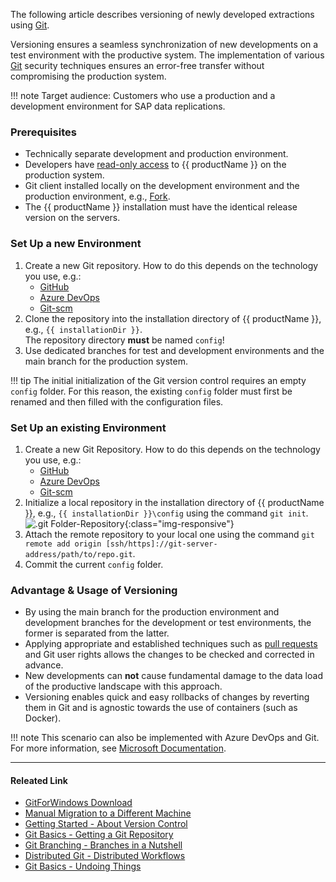 
The following article describes versioning of newly developed extractions using [Git](https://gitforwindows.org/).

Versioning ensures a seamless synchronization of new developments on a test environment with the productive system.
The implementation of various [Git](https://gitforwindows.org/) security techniques ensures an error-free transfer without compromising the production system.

!!! note
    Target audience: Customers who use a production and a development environment for SAP data replications.


### Prerequisites

- Technically separate development and production environment.
- Developers have [read-only access](../documentation/access-restrictions/index.md) to {{ productName }} on the production system.
- Git client installed locally on the development environment and the production environment, e.g., [Fork](https://fork.dev).
- The {{ productName }} installation must have the identical release version on the servers.

### Set Up a new Environment

1. Create a new Git repository. How to do this depends on the technology you use, e.g.:
	- [GitHub](https://docs.github.com/en/get-started/quickstart/create-a-repo)
	- [Azure DevOps](https://docs.microsoft.com/en-us/azure/devops/repos/git/create-new-repo?view=azure-devops)
	- [Git-scm](https://git-scm.com/book/en/v2/Git-on-the-Server-Setting-Up-the-Server)
2. Clone the repository into the installation directory of {{ productName }}, e.g., `{{ installationDir }}`.<br>
The repository directory **must** be named `config`!
3. Use dedicated branches for test and development environments and the main branch for the production system.
  
!!! tip
    The initial initialization of the Git version control requires an empty `config` folder. 
	For this reason, the existing `config` folder must first be renamed and then filled with the configuration files.

### Set Up an existing Environment

1. Create a new Git Repository. How to do this depends on the technology you use, e.g.:
	- [GitHub](https://docs.github.com/en/get-started/quickstart/create-a-repo)
	- [Azure DevOps](https://docs.microsoft.com/en-us/azure/devops/repos/git/create-new-repo?view=azure-devops)
	- [Git-scm](https://git-scm.com/book/en/v2/Git-on-the-Server-Setting-Up-the-Server)
2. Initialize a local repository in the installation directory of {{ productName }}, e.g., `{{ installationDir }}\config` using the command `git init`.<br>
![.git Folder-Repository](../assets/images/articles/general/git_Folder.png){:class="img-responsive"}
3. Attach the remote repository to your local one using the command `git remote add origin [ssh/https]://git-server-address/path/to/repo.git`.
4. Commit the current `config` folder.

### Advantage & Usage of Versioning

- By using the main branch for the production environment and development branches for the development or test environments, the former is separated from the latter.
- Applying appropriate and established techniques such as [pull requests](https://www.git-scm.com/docs/git-request-pull) and Git user rights allows the changes to be checked and corrected in advance.
- New developments can **not** cause fundamental damage to the data load of the productive landscape with this approach.
- Versioning enables quick and easy rollbacks of changes by reverting them in Git and is agnostic towards the use of containers (such as Docker).

!!! note
    This scenario can also be implemented with Azure DevOps and Git. For more information, see [Microsoft Documentation](https://docs.microsoft.com/en-us/azure/devops/repos/?view=azure-devops).

****

#### Releated Link

- [GitForWindows Download](https://gitforwindows.org/)
- [Manual Migration to a Different Machine](../documentation/setup/migration.md)
- [Getting Started - About Version Control](https://git-scm.com/book/en/v2/Getting-Started-About-Version-Control)
- [Git Basics - Getting a Git Repository](https://git-scm.com/book/en/v2/Git-Basics-Getting-a-Git-Repository)
- [Git Branching - Branches in a Nutshell](https://git-scm.com/book/en/v2/Git-Branching-Branches-in-a-Nutshell)
- [Distributed Git - Distributed Workflows](https://git-scm.com/book/en/v2/Distributed-Git-Distributed-Workflows)
- [Git Basics - Undoing Things](https://git-scm.com/book/en/v2/Git-Basics-Undoing-Things)

